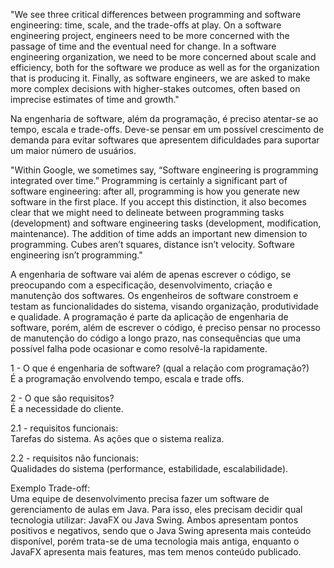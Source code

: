 "We see three critical differences between programming and software engineering: time, scale, and the trade-offs at play.   On a software engineering project, engineers need to be more concerned with the passage of time and the eventual need for change. In a software engineering organization, we need to be more concerned about scale and efficiency, both for the software we produce as well as for the organization that is producing it. Finally, as software engineers, we are asked to make more complex decisions with higher-stakes outcomes, often based on imprecise estimates of time and growth."

Na engenharia de software, além da programação, é preciso atentar-se ao tempo, escala e trade-offs. Deve-se pensar em um possível crescimento de demanda para evitar softwares que apresentem dificuldades para suportar um maior número de usuários.

"Within Google, we sometimes say, “Software engineering is programming integrated over time.” Programming  is certainly a significant part of software engineering: after all, programming is how you generate new software in the first place. If you accept this distinction, it also becomes clear that we might need to delineate between programming tasks (development) and software engineering tasks (development, modification, maintenance). The addition of time adds an important new dimension to programming. Cubes aren’t squares, distance isn’t velocity. Software engineering isn’t programming."

A engenharia de software vai além de apenas escrever o código, se preocupando com a especificação, desenvolvimento, criação e manutenção dos softwares. Os engenheiros de software constroem e testam as funcionalidades do sistema,  visando organização, produtividade e qualidade. A programação é parte da aplicação de engenharia de software, porém, além de escrever o código, é preciso pensar no processo de manutenção do código a longo prazo, nas consequências que uma possível falha pode ocasionar e como resolvê-la rapidamente.

<p>1 - O que é engenharia de software? (qual a relação com programação?)<br />
É a programação envolvendo tempo, escala e trade offs.</p>

<p>2 - O que são requisitos?<br />
É a necessidade do cliente.</p>

<p>2.1 - requisitos funcionais:<br />
Tarefas do sistema. As ações que o sistema realiza.</p>

<p>2.2 - requisitos não funcionais:<br />
Qualidades do sistema (performance, estabilidade, escalabilidade).</p>


<p>Exemplo Trade-off:<br />
Uma equipe de desenvolvimento precisa fazer um software de gerenciamento de aulas em Java. Para isso, eles precisam decidir qual tecnologia utilizar: JavaFX ou Java Swing. Ambos apresentam pontos positivos e negativos, sendo que o Java Swing apresenta mais conteúdo disponível, porém trata-se de uma tecnologia mais antiga, enquanto o JavaFX apresenta mais features, mas tem menos conteúdo publicado.</p>
  



